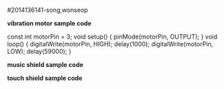 #2014136141-song,wonseop

**vibration motor sample code**

const int motorPin = 3;
void setup() {
pinMode(motorPin, OUTPUT); 
} 
void loop() { 
digitalWrite(motorPin, HIGH); 
delay(1000); 
digitalWrite(motorPin, LOW);
delay(59000);
}

**music shield sample code**

**touch shield sample code**
